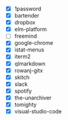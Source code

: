   - [x] 1password
  - [x] bartender
  - [x] dropbox
  - [x] elm-platform
  - [ ] freemind
  - [x] google-chrome
  - [x] istat-menus
  - [x] iterm2
  - [x] qlmarkdown
  - [x] rowanj-gitx
  - [x] skitch
  - [x] slack
  - [x] spotify
  - [x] the-unarchiver
  - [x] tomighty
  - [x] visual-studio-code

